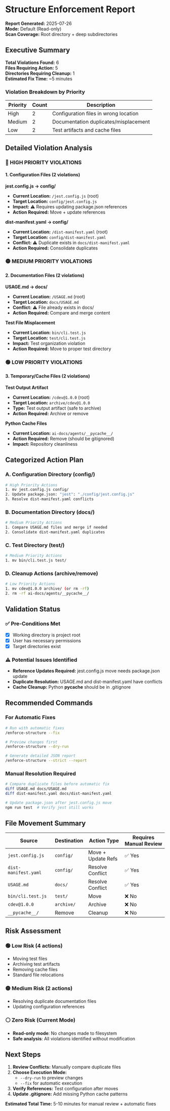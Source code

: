 # Structure Enforcement Report

**Report Generated:** 2025-07-26  
**Mode:** Default (Read-only)  
**Scan Coverage:** Root directory + deep subdirectories  

## Executive Summary

**Total Violations Found:** 6  
**Files Requiring Action:** 5  
**Directories Requiring Cleanup:** 1  
**Estimated Fix Time:** ~5 minutes  

### Violation Breakdown by Priority

| Priority | Count | Description |
|----------|--------|-------------|
| High | 2 | Configuration files in wrong location |
| Medium | 2 | Documentation duplicates/misplacement |
| Low | 2 | Test artifacts and cache files |

## Detailed Violation Analysis

### 🔴 HIGH PRIORITY VIOLATIONS

#### 1. Configuration Files (2 violations)

**jest.config.js → config/**
- **Current Location:** `/jest.config.js` (root)
- **Target Location:** `config/jest.config.js`
- **Impact:** ⚠️ Requires updating package.json references
- **Action Required:** Move + update references

**dist-manifest.yaml → config/**
- **Current Location:** `/dist-manifest.yaml` (root)
- **Target Location:** `config/dist-manifest.yaml`
- **Conflict:** ⚠️ Duplicate exists in `docs/dist-manifest.yaml`
- **Action Required:** Consolidate duplicates

### 🟡 MEDIUM PRIORITY VIOLATIONS

#### 2. Documentation Files (2 violations)

**USAGE.md → docs/**
- **Current Location:** `/USAGE.md` (root)
- **Target Location:** `docs/USAGE.md`
- **Conflict:** ⚠️ File already exists in docs/
- **Action Required:** Compare and merge content

**Test File Misplacement**
- **Current Location:** `bin/cli.test.js`
- **Target Location:** `test/cli.test.js`
- **Impact:** Test organization violation
- **Action Required:** Move to proper test directory

### 🟢 LOW PRIORITY VIOLATIONS

#### 3. Temporary/Cache Files (2 violations)

**Test Output Artifact**
- **Current Location:** `/cdev@1.0.0` (root)
- **Target Location:** `archive/cdev@1.0.0`
- **Type:** Test output artifact (safe to archive)
- **Action Required:** Archive or remove

**Python Cache Files**
- **Current Location:** `ai-docs/agents/__pycache__/`
- **Action Required:** Remove (should be gitignored)
- **Impact:** Repository cleanliness

## Categorized Action Plan

### A. Configuration Directory (config/)
```bash
# High Priority Actions
1. mv jest.config.js config/
2. Update package.json: "jest": "./config/jest.config.js"
3. Resolve dist-manifest.yaml conflicts
```

### B. Documentation Directory (docs/)
```bash
# Medium Priority Actions
1. Compare USAGE.md files and merge if needed
2. Consolidate dist-manifest.yaml duplicates
```

### C. Test Directory (test/)
```bash
# Medium Priority Actions
1. mv bin/cli.test.js test/
```

### D. Cleanup Actions (archive/remove)
```bash
# Low Priority Actions
1. mv cdev@1.0.0 archive/ (or rm -rf)
2. rm -rf ai-docs/agents/__pycache__/
```

## Validation Status

### ✅ Pre-Conditions Met
- [x] Working directory is project root
- [x] User has necessary permissions
- [x] Target directories exist

### ⚠️ Potential Issues Identified
- **Reference Updates Required:** jest.config.js move needs package.json update
- **Duplicate Resolution:** USAGE.md and dist-manifest.yaml have conflicts
- **Cache Cleanup:** Python __pycache__ should be in .gitignore

## Recommended Commands

### For Automatic Fixes
```bash
# Run with automatic fixes
/enforce-structure --fix

# Preview changes first
/enforce-structure --dry-run

# Generate detailed JSON report
/enforce-structure --strict --report
```

### Manual Resolution Required
```bash
# Compare duplicate files before automatic fix
diff USAGE.md docs/USAGE.md
diff dist-manifest.yaml docs/dist-manifest.yaml

# Update package.json after jest.config.js move
npm run test  # Verify jest still works
```

## File Movement Summary

| Source | Destination | Action Type | Requires Manual Review |
|--------|-------------|-------------|----------------------|
| `jest.config.js` | `config/` | Move + Update Refs | ✅ Yes |
| `dist-manifest.yaml` | `config/` | Resolve Conflict | ✅ Yes |
| `USAGE.md` | `docs/` | Resolve Conflict | ✅ Yes |
| `bin/cli.test.js` | `test/` | Move | ❌ No |
| `cdev@1.0.0` | `archive/` | Archive | ❌ No |
| `__pycache__/` | Remove | Cleanup | ❌ No |

## Risk Assessment

### 🟢 Low Risk (4 actions)
- Moving test files
- Archiving test artifacts  
- Removing cache files
- Standard file relocations

### 🟡 Medium Risk (2 actions)
- Resolving duplicate documentation files
- Updating configuration references

### ⚪ Zero Risk (Current Mode)
- **Read-only mode**: No changes made to filesystem
- **Safe analysis**: All violations identified without modification

## Next Steps

1. **Review Conflicts:** Manually compare duplicate files
2. **Choose Execution Mode:** 
   - `--dry-run` to preview changes
   - `--fix` for automatic execution
3. **Verify References:** Test configuration after moves
4. **Update .gitignore:** Add missing Python cache patterns

**Estimated Total Time:** 5-10 minutes for manual review + automatic fixes